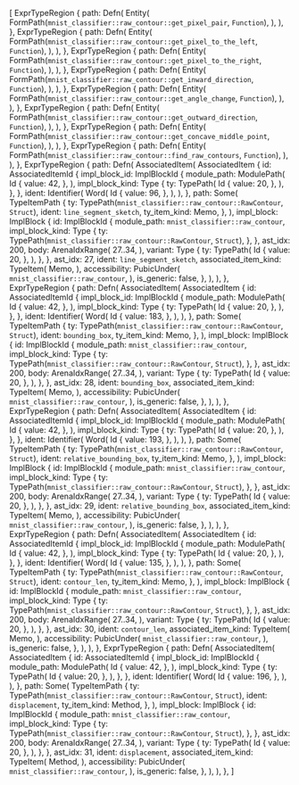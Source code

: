 [
    ExprTypeRegion {
        path: Defn(
            Entity(
                FormPath(`mnist_classifier::raw_contour::get_pixel_pair`, `Function`),
            ),
        ),
    },
    ExprTypeRegion {
        path: Defn(
            Entity(
                FormPath(`mnist_classifier::raw_contour::get_pixel_to_the_left`, `Function`),
            ),
        ),
    },
    ExprTypeRegion {
        path: Defn(
            Entity(
                FormPath(`mnist_classifier::raw_contour::get_pixel_to_the_right`, `Function`),
            ),
        ),
    },
    ExprTypeRegion {
        path: Defn(
            Entity(
                FormPath(`mnist_classifier::raw_contour::get_inward_direction`, `Function`),
            ),
        ),
    },
    ExprTypeRegion {
        path: Defn(
            Entity(
                FormPath(`mnist_classifier::raw_contour::get_angle_change`, `Function`),
            ),
        ),
    },
    ExprTypeRegion {
        path: Defn(
            Entity(
                FormPath(`mnist_classifier::raw_contour::get_outward_direction`, `Function`),
            ),
        ),
    },
    ExprTypeRegion {
        path: Defn(
            Entity(
                FormPath(`mnist_classifier::raw_contour::get_concave_middle_point`, `Function`),
            ),
        ),
    },
    ExprTypeRegion {
        path: Defn(
            Entity(
                FormPath(`mnist_classifier::raw_contour::find_raw_contours`, `Function`),
            ),
        ),
    },
    ExprTypeRegion {
        path: Defn(
            AssociatedItem(
                AssociatedItem {
                    id: AssociatedItemId {
                        impl_block_id: ImplBlockId {
                            module_path: ModulePath(
                                Id {
                                    value: 42,
                                },
                            ),
                            impl_block_kind: Type {
                                ty: TypePath(
                                    Id {
                                        value: 20,
                                    },
                                ),
                            },
                        },
                        ident: Identifier(
                            Word(
                                Id {
                                    value: 96,
                                },
                            ),
                        ),
                    },
                    path: Some(
                        TypeItemPath {
                            ty: TypePath(`mnist_classifier::raw_contour::RawContour`, `Struct`),
                            ident: `line_segment_sketch`,
                            ty_item_kind: Memo,
                        },
                    ),
                    impl_block: ImplBlock {
                        id: ImplBlockId {
                            module_path: `mnist_classifier::raw_contour`,
                            impl_block_kind: Type {
                                ty: TypePath(`mnist_classifier::raw_contour::RawContour`, `Struct`),
                            },
                        },
                        ast_idx: 200,
                        body: ArenaIdxRange(
                            27..34,
                        ),
                        variant: Type {
                            ty: TypePath(
                                Id {
                                    value: 20,
                                },
                            ),
                        },
                    },
                    ast_idx: 27,
                    ident: `line_segment_sketch`,
                    associated_item_kind: TypeItem(
                        Memo,
                    ),
                    accessibility: PubicUnder(
                        `mnist_classifier::raw_contour`,
                    ),
                    is_generic: false,
                },
            ),
        ),
    },
    ExprTypeRegion {
        path: Defn(
            AssociatedItem(
                AssociatedItem {
                    id: AssociatedItemId {
                        impl_block_id: ImplBlockId {
                            module_path: ModulePath(
                                Id {
                                    value: 42,
                                },
                            ),
                            impl_block_kind: Type {
                                ty: TypePath(
                                    Id {
                                        value: 20,
                                    },
                                ),
                            },
                        },
                        ident: Identifier(
                            Word(
                                Id {
                                    value: 183,
                                },
                            ),
                        ),
                    },
                    path: Some(
                        TypeItemPath {
                            ty: TypePath(`mnist_classifier::raw_contour::RawContour`, `Struct`),
                            ident: `bounding_box`,
                            ty_item_kind: Memo,
                        },
                    ),
                    impl_block: ImplBlock {
                        id: ImplBlockId {
                            module_path: `mnist_classifier::raw_contour`,
                            impl_block_kind: Type {
                                ty: TypePath(`mnist_classifier::raw_contour::RawContour`, `Struct`),
                            },
                        },
                        ast_idx: 200,
                        body: ArenaIdxRange(
                            27..34,
                        ),
                        variant: Type {
                            ty: TypePath(
                                Id {
                                    value: 20,
                                },
                            ),
                        },
                    },
                    ast_idx: 28,
                    ident: `bounding_box`,
                    associated_item_kind: TypeItem(
                        Memo,
                    ),
                    accessibility: PubicUnder(
                        `mnist_classifier::raw_contour`,
                    ),
                    is_generic: false,
                },
            ),
        ),
    },
    ExprTypeRegion {
        path: Defn(
            AssociatedItem(
                AssociatedItem {
                    id: AssociatedItemId {
                        impl_block_id: ImplBlockId {
                            module_path: ModulePath(
                                Id {
                                    value: 42,
                                },
                            ),
                            impl_block_kind: Type {
                                ty: TypePath(
                                    Id {
                                        value: 20,
                                    },
                                ),
                            },
                        },
                        ident: Identifier(
                            Word(
                                Id {
                                    value: 193,
                                },
                            ),
                        ),
                    },
                    path: Some(
                        TypeItemPath {
                            ty: TypePath(`mnist_classifier::raw_contour::RawContour`, `Struct`),
                            ident: `relative_bounding_box`,
                            ty_item_kind: Memo,
                        },
                    ),
                    impl_block: ImplBlock {
                        id: ImplBlockId {
                            module_path: `mnist_classifier::raw_contour`,
                            impl_block_kind: Type {
                                ty: TypePath(`mnist_classifier::raw_contour::RawContour`, `Struct`),
                            },
                        },
                        ast_idx: 200,
                        body: ArenaIdxRange(
                            27..34,
                        ),
                        variant: Type {
                            ty: TypePath(
                                Id {
                                    value: 20,
                                },
                            ),
                        },
                    },
                    ast_idx: 29,
                    ident: `relative_bounding_box`,
                    associated_item_kind: TypeItem(
                        Memo,
                    ),
                    accessibility: PubicUnder(
                        `mnist_classifier::raw_contour`,
                    ),
                    is_generic: false,
                },
            ),
        ),
    },
    ExprTypeRegion {
        path: Defn(
            AssociatedItem(
                AssociatedItem {
                    id: AssociatedItemId {
                        impl_block_id: ImplBlockId {
                            module_path: ModulePath(
                                Id {
                                    value: 42,
                                },
                            ),
                            impl_block_kind: Type {
                                ty: TypePath(
                                    Id {
                                        value: 20,
                                    },
                                ),
                            },
                        },
                        ident: Identifier(
                            Word(
                                Id {
                                    value: 135,
                                },
                            ),
                        ),
                    },
                    path: Some(
                        TypeItemPath {
                            ty: TypePath(`mnist_classifier::raw_contour::RawContour`, `Struct`),
                            ident: `contour_len`,
                            ty_item_kind: Memo,
                        },
                    ),
                    impl_block: ImplBlock {
                        id: ImplBlockId {
                            module_path: `mnist_classifier::raw_contour`,
                            impl_block_kind: Type {
                                ty: TypePath(`mnist_classifier::raw_contour::RawContour`, `Struct`),
                            },
                        },
                        ast_idx: 200,
                        body: ArenaIdxRange(
                            27..34,
                        ),
                        variant: Type {
                            ty: TypePath(
                                Id {
                                    value: 20,
                                },
                            ),
                        },
                    },
                    ast_idx: 30,
                    ident: `contour_len`,
                    associated_item_kind: TypeItem(
                        Memo,
                    ),
                    accessibility: PubicUnder(
                        `mnist_classifier::raw_contour`,
                    ),
                    is_generic: false,
                },
            ),
        ),
    },
    ExprTypeRegion {
        path: Defn(
            AssociatedItem(
                AssociatedItem {
                    id: AssociatedItemId {
                        impl_block_id: ImplBlockId {
                            module_path: ModulePath(
                                Id {
                                    value: 42,
                                },
                            ),
                            impl_block_kind: Type {
                                ty: TypePath(
                                    Id {
                                        value: 20,
                                    },
                                ),
                            },
                        },
                        ident: Identifier(
                            Word(
                                Id {
                                    value: 196,
                                },
                            ),
                        ),
                    },
                    path: Some(
                        TypeItemPath {
                            ty: TypePath(`mnist_classifier::raw_contour::RawContour`, `Struct`),
                            ident: `displacement`,
                            ty_item_kind: Method,
                        },
                    ),
                    impl_block: ImplBlock {
                        id: ImplBlockId {
                            module_path: `mnist_classifier::raw_contour`,
                            impl_block_kind: Type {
                                ty: TypePath(`mnist_classifier::raw_contour::RawContour`, `Struct`),
                            },
                        },
                        ast_idx: 200,
                        body: ArenaIdxRange(
                            27..34,
                        ),
                        variant: Type {
                            ty: TypePath(
                                Id {
                                    value: 20,
                                },
                            ),
                        },
                    },
                    ast_idx: 31,
                    ident: `displacement`,
                    associated_item_kind: TypeItem(
                        Method,
                    ),
                    accessibility: PubicUnder(
                        `mnist_classifier::raw_contour`,
                    ),
                    is_generic: false,
                },
            ),
        ),
    },
]
